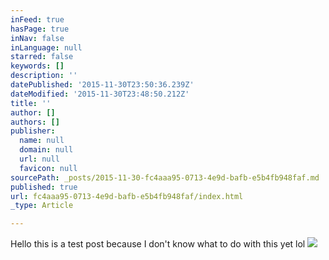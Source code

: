 ```yaml
---
inFeed: true
hasPage: true
inNav: false
inLanguage: null
starred: false
keywords: []
description: ''
datePublished: '2015-11-30T23:50:36.239Z'
dateModified: '2015-11-30T23:48:50.212Z'
title: ''
author: []
authors: []
publisher:
  name: null
  domain: null
  url: null
  favicon: null
sourcePath: _posts/2015-11-30-fc4aaa95-0713-4e9d-bafb-e5b4fb948faf.md
published: true
url: fc4aaa95-0713-4e9d-bafb-e5b4fb948faf/index.html
_type: Article

---
```

Hello this is a test post because I don't know what to do with this yet lol
![](https://the-grid-user-content.s3-us-west-2.amazonaws.com/b2c84668-5ad3-4593-a93e-8bdcf46d9de1.png)